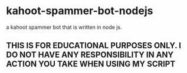 # kahoot-spammer-bot-nodejs
a kahoot spammer bot that is written in node js.

## THIS IS FOR EDUCATIONAL PURPOSES ONLY. I DO NOT HAVE ANY RESPONSIBILITY IN ANY ACTION YOU TAKE WHEN USING MY SCRIPT

